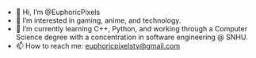 - 👋 Hi, I’m @EuphoricPixels
- 👀 I’m interested in gaming, anime, and technology.
- 🌱 I’m currently learning C++, Python, and working through a Computer Science degree with a concentration in software engineering @ SNHU.
- 📫 How to reach me: euphoricpixelstv@gmail.com

<!---
EuphoricPixels/EuphoricPixels is a ✨ special ✨ repository because its `README.md` (this file) appears on your GitHub profile.
You can click the Preview link to take a look at your changes.
--->
